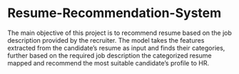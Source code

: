 
# Resume-Recommendation-System
The main objective of this project is to recommend resume based on the job description provided by the recruiter. 
The model takes the features extracted from the candidate’s resume as input and finds their categories, further based on the required job description the categorized resume mapped and recommend the most suitable candidate’s profile to HR. 
